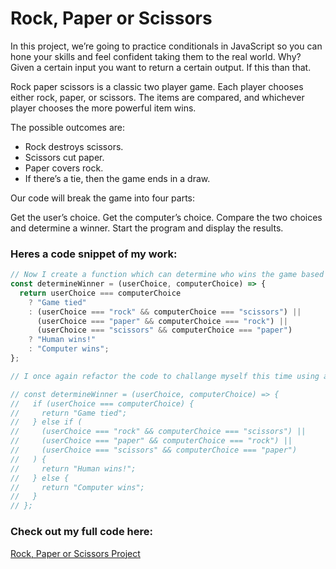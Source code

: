 # Rock, Paper or Scissors

In this project, we’re going to practice conditionals in JavaScript so you can hone your skills and feel confident taking them to the real world. Why? Given a certain input you want to return a certain output. If this than that.

Rock paper scissors is a classic two player game. Each player chooses either rock, paper, or scissors. The items are compared, and whichever player chooses the more powerful item wins.

The possible outcomes are:

- Rock destroys scissors.
- Scissors cut paper.
- Paper covers rock.
- If there’s a tie, then the game ends in a draw.

Our code will break the game into four parts:

Get the user’s choice.
Get the computer’s choice.
Compare the two choices and determine a winner.
Start the program and display the results.

### Heres a code snippet of my work:

```javascript
// Now I create a function which can determine who wins the game based on the results of the user and computer. As a challange I decide to use a ternary operator for the logic.
const determineWinner = (userChoice, computerChoice) => {
  return userChoice === computerChoice
    ? "Game tied"
    : (userChoice === "rock" && computerChoice === "scissors") ||
      (userChoice === "paper" && computerChoice === "rock") ||
      (userChoice === "scissors" && computerChoice === "paper")
    ? "Human wins!"
    : "Computer wins";
};

// I once again refactor the code to challange myself this time using an else if statement. I keep the new code commented out to prevent any logic conflicting.

// const determineWinner = (userChoice, computerChoice) => {
//   if (userChoice === computerChoice) {
//     return "Game tied";
//   } else if (
//     (userChoice === "rock" && computerChoice === "scissors") ||
//     (userChoice === "paper" && computerChoice === "rock") ||
//     (userChoice === "scissors" && computerChoice === "paper")
//   ) {
//     return "Human wins!";
//   } else {
//     return "Computer wins";
//   }
// };
```

### Check out my full code here:
[Rock, Paper or Scissors Project](Rock,%20Paper%20or%20Scissors.js)